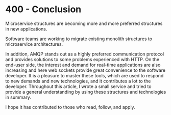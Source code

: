 # 400 - Conclusion

Microservice structures are becoming more and more preferred structures in new applications. 

Software teams are working to migrate existing monolith structures to microservice architectures. 

In addition, AMQP stands out as a highly preferred communication protocol and provides solutions to some problems experienced with HTTP. On the end-user side, the interest and demand for real-time applications are also increasing and here web sockets provide great convenience to the software developer. It is a pleasure to master these tools, which are used to respond to new demands and new technologies, and it contributes a lot to the developer. Throughout this article, I wrote a small service and tried to provide a general understanding by using these structures and technologies in summary. 

I hope it has contributed to those who read, follow, and apply.

